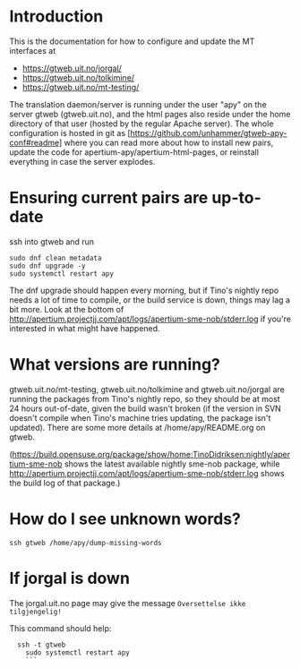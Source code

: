 #  Introduction

This is the documentation for how to configure and update the MT
interfaces at
* https://gtweb.uit.no/jorgal/
* https://gtweb.uit.no/tolkimine/
* https://gtweb.uit.no/mt-testing/

The translation daemon/server is running under the user "apy" on the
server gtweb (gtweb.uit.no), and the html pages also reside under the
home directory of that user (hosted by the regular Apache server). The
whole configuration is hosted in git as
[https://github.com/unhammer/gtweb-apy-conf#readme] where you can read
more about how to install new pairs, update the code for
apertium-apy/apertium-html-pages, or reinstall everything in case the
server explodes.

#  Ensuring current pairs are up-to-date

ssh into gtweb and run
```
sudo dnf clean metadata
sudo dnf upgrade -y
sudo systemctl restart apy
```

The dnf upgrade should happen every morning, but if Tino's nightly
repo needs a lot of time to compile, or the build service is down,
things may lag a bit more. Look at the bottom of
http://apertium.projectjj.com/apt/logs/apertium-sme-nob/stderr.log if
you're interested in what might have happened.

#  What versions are running?

gtweb.uit.no/mt-testing, gtweb.uit.no/tolkimine and
gtweb.uit.no/jorgal are running the packages from Tino's nightly repo,
so they should be at most 24 hours out-of-date, given the build wasn't
broken (if the version in SVN doesn't compile when Tino's machine
tries updating, the package isn't updated). There are some more
details at /home/apy/README.org on gtweb.

(https://build.opensuse.org/package/show/home:TinoDidriksen:nightly/apertium-sme-nob  shows the latest available nightly sme-nob package, while http://apertium.projectjj.com/apt/logs/apertium-sme-nob/stderr.log shows the build log of that package.)

#  How do I see unknown words?

```
ssh gtweb /home/apy/dump-missing-words
```

# If jorgal is	down

The jorgal.uit.no page may give	the message `Oversettelse ikke tilgjengelig!`

This command should help:

```
  ssh -t gtweb
    sudo systemctl restart apy
    ```
